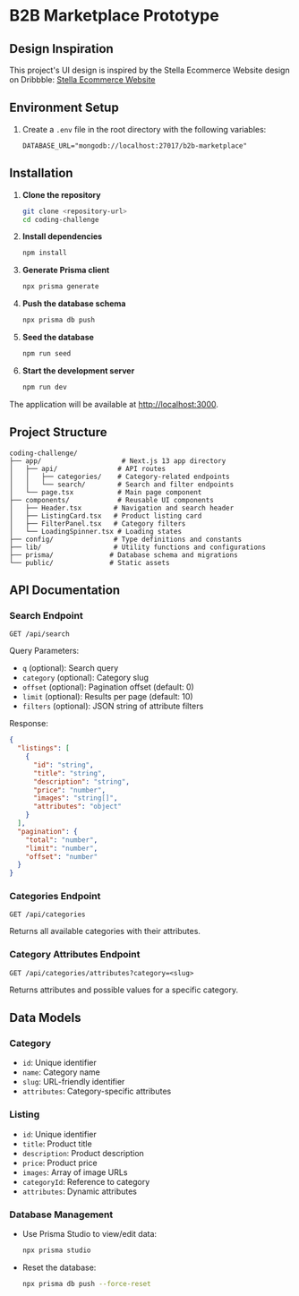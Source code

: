 # B2B Marketplace Prototype

## Design Inspiration
This project's UI design is inspired by the Stella Ecommerce Website design on Dribbble: [Stella Ecommerce Website](https://dribbble.com/shots/25001090-Stella-Ecommerce-Website)

## Environment Setup

1. Create a `.env` file in the root directory with the following variables:
   ```env
   DATABASE_URL="mongodb://localhost:27017/b2b-marketplace"
   ```

## Installation

1. **Clone the repository**

   ```bash
   git clone <repository-url>
   cd coding-challenge
   ```

2. **Install dependencies**

   ```bash
   npm install
   ```

3. **Generate Prisma client**

   ```bash
   npx prisma generate
   ```

4. **Push the database schema**

   ```bash
   npx prisma db push
   ```

5. **Seed the database**

   ```bash
   npm run seed
   ```

6. **Start the development server**
   ```bash
   npm run dev
   ```

The application will be available at [http://localhost:3000](http://localhost:3000).

## Project Structure

```
coding-challenge/
├── app/                    # Next.js 13 app directory
│   ├── api/               # API routes
│   │   ├── categories/    # Category-related endpoints
│   │   └── search/        # Search and filter endpoints
│   └── page.tsx           # Main page component
├── components/            # Reusable UI components
│   ├── Header.tsx        # Navigation and search header
│   ├── ListingCard.tsx   # Product listing card
│   ├── FilterPanel.tsx   # Category filters
│   └── LoadingSpinner.tsx # Loading states
├── config/               # Type definitions and constants
├── lib/                  # Utility functions and configurations
├── prisma/              # Database schema and migrations
└── public/              # Static assets
```

## API Documentation

### Search Endpoint

`GET /api/search`

Query Parameters:

- `q` (optional): Search query
- `category` (optional): Category slug
- `offset` (optional): Pagination offset (default: 0)
- `limit` (optional): Results per page (default: 10)
- `filters` (optional): JSON string of attribute filters

Response:

```json
{
  "listings": [
    {
      "id": "string",
      "title": "string",
      "description": "string",
      "price": "number",
      "images": "string[]",
      "attributes": "object"
    }
  ],
  "pagination": {
    "total": "number",
    "limit": "number",
    "offset": "number"
  }
}
```

### Categories Endpoint

`GET /api/categories`

Returns all available categories with their attributes.

### Category Attributes Endpoint

`GET /api/categories/attributes?category=<slug>`

Returns attributes and possible values for a specific category.

## Data Models

### Category

- `id`: Unique identifier
- `name`: Category name
- `slug`: URL-friendly identifier
- `attributes`: Category-specific attributes

### Listing

- `id`: Unique identifier
- `title`: Product title
- `description`: Product description
- `price`: Product price
- `images`: Array of image URLs
- `categoryId`: Reference to category
- `attributes`: Dynamic attributes

### Database Management

- Use Prisma Studio to view/edit data:
  ```bash
  npx prisma studio
  ```
- Reset the database:
  ```bash
  npx prisma db push --force-reset
  ```
